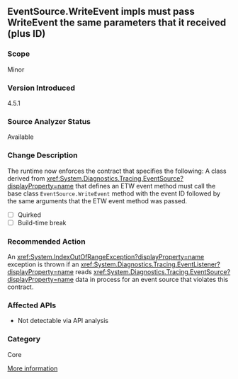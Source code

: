 ## EventSource.WriteEvent impls must pass WriteEvent the same parameters that it received (plus ID)

### Scope
Minor

### Version Introduced
4.5.1

### Source Analyzer Status
Available

### Change Description

The runtime now enforces the contract that specifies the following: A class
derived from <xref:System.Diagnostics.Tracing.EventSource?displayProperty=name>
that defines an ETW event method must call the base class `EventSource.WriteEvent`
method with the event ID followed by the same arguments that the ETW event
method was passed.

- [ ] Quirked
- [ ] Build-time break

### Recommended Action

An <xref:System.IndexOutOfRangeException?displayProperty=name> exception is
thrown if an <xref:System.Diagnostics.Tracing.EventListener?displayProperty=name>
reads <xref:System.Diagnostics.Tracing.EventSource?displayProperty=name> data in
process for an event source that violates this contract.

### Affected APIs
* Not detectable via API analysis

### Category
Core

[More information](https://msdn.microsoft.com/en-us/library/dn458360(v=vs.110).aspx)

<!-- breaking change id: 31 -->
